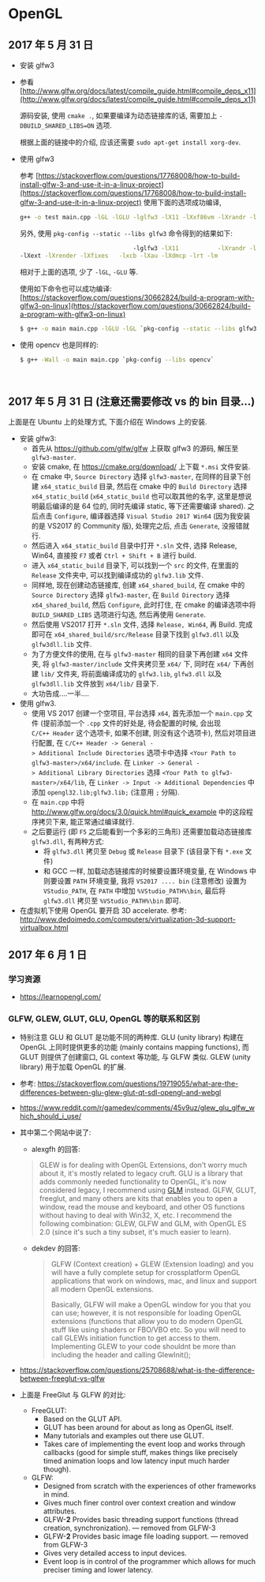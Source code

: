 # OpenGL

## 2017 年 5 月 31 日

+ 安装 glfw3

+ 参看 [http://www.glfw.org/docs/latest/compile_guide.html#compile_deps_x11](http://www.glfw.org/docs/latest/compile_guide.html#compile_deps_x11)

  源码安装, 使用 `cmake .`, 如果要编译为动态链接库的话, 需要加上 `-DBUILD_SHARED_LIBS=ON` 选项.

  根据上面的链接中的介绍, 应该还需要 `sudo apt-get install xorg-dev`.


+ 使用 glfw3

  参考 [https://stackoverflow.com/questions/17768008/how-to-build-install-glfw-3-and-use-it-in-a-linux-project](https://stackoverflow.com/questions/17768008/how-to-build-install-glfw-3-and-use-it-in-a-linux-project) 使用下面的选项成功编译, 

  ```bash
  g++ -o test main.cpp -lGL -lGLU -lglfw3 -lX11 -lXxf86vm -lXrandr -lpthread -lXi -ldl -lXinerama -lXcursor
  ```

  另外, 使用 `pkg-config --static --libs glfw3` 命令得到的结果如下:

  ```bash
                                  -lglfw3 -lX11           -lXrandr -lpthread      -ldl -lXinerama -lXcursor 
  -lXext -lXrender -lXfixes   -lxcb -lXau -lXdmcp -lrt -lm 
  ```

  相对于上面的选项, 少了 `-lGL`, `-GLU` 等.

  使用如下命令也可以成功编译:[https://stackoverflow.com/questions/30662824/build-a-program-with-glfw3-on-linux](https://stackoverflow.com/questions/30662824/build-a-program-with-glfw3-on-linux)

  ```bash
  $ g++ -o main main.cpp -lGLU -lGL `pkg-config --static --libs glfw3`
  ```

+ 使用 opencv 也是同样的:

  ```bash
  $ g++ -Wall -o main main.cpp `pkg-config --libs opencv`
  ```

  ​


## 2017 年 5 月 31 日 (注意还需要修改 vs 的 bin 目录...)

上面是在 Ubuntu 上的处理方式, 下面介绍在 Windows 上的安装.

+ 安装 glfw3:
  + 首先从 https://github.com/glfw/glfw 上获取 glfw3 的源码, 解压至 `glfw3-master`.
  + 安装 cmake, 在 https://cmake.org/download/ 上下载 `*.msi` 文件安装.
  + 在 cmake 中, `Source Directory` 选择 `glfw3-master`, 在同样的目录下创建 `x64_static_build` 目录, 然后在 cmake 中的 `Build Directory` 选择 `x64_static_build` (`x64_static_build` 也可以取其他的名字, 这里是想说明最后编译的是 64 位的, 同时先编译 static, 等下还需要编译 shared). 之后点击 `Configure`, 编译器选择 `Visual Studio 2017 Win64` (因为我安装的是 VS2017 的 Community 版), 处理完之后, 点击 `Generate`, 没报错就行. 
  + 然后进入 `x64_static_build` 目录中打开 `*.sln` 文件, 选择 Release, Win64, 直接按 `F7` 或者 `Ctrl + Shift + B` 进行 build.
  + 进入 `x64_static_build` 目录下, 可以找到一个 `src` 的文件, 在里面的 `Release` 文件夹中, 可以找到编译成功的 `glfw3.lib` 文件.
  + 同样地, 现在创建动态链接库, 创建 `x64_shared_build`, 在 cmake 中的 `Source Directory` 选择 `glfw3-master`, 在 `Build Directory` 选择 `x64_shared_build`, 然后 `Configure`, 此时打住, 在 cmake 的编译选项中将 `BUILD_SHARED_LIBS` 选项进行勾选, 然后再使用 `Generate`. 
  + 然后使用 VS2017 打开 `*.sln` 文件, 选择 `Release, Win64`, 再 Build. 完成即可在 `x64_shared_build/src/Release` 目录下找到 `glfw3.dll` 以及 `glfw3dll.lib` 文件. 
  + 为了方便文件的使用, 在与 `glfw3-master` 相同的目录下再创建 `x64` 文件夹, 将 `glfw3-master/include` 文件夹拷贝至 `x64/` 下, 同时在 `x64/` 下再创建 `lib/` 文件夹, 将前面编译成功的 `glfw3.lib`, `glfw3.dll` 以及 `glfw3dll.lib` 文件放到 `x64/lib/` 目录下.
  + 大功告成....一半....
+ 使用 glfw3.
  + 使用 VS 2017 创建一个空项目, 平台选择 `x64`, 首先添加一个 `main.cpp` 文件 (提前添加一个 `.cpp` 文件的好处是, 待会配置的时候, 会出现 `C/C++ Header` 这个选项卡, 如果不创建, 则没有这个选项卡), 然后对项目进行配置, 在 `C/C++ Header -> General -> Additional Include Directories` 选项卡中选择 `<Your Path to glfw3-master>/x64/include`. 在 `Linker -> General -> Additional Library Directories` 选择 `<Your Path to glfw3-master>/x64/lib`, 在 `Linker -> Input -> Additional Dependencies` 中添加 `opengl32.lib;glfw3.lib;` (注意用 `;` 分隔).
  + 在 `main.cpp` 中将 http://www.glfw.org/docs/3.0/quick.html#quick_example 中的这段程序拷贝下来, 能正常通过编译就行.
  + 之后要运行 (即 `F5` 之后能看到一个多彩的三角形) 还需要加载动态链接库 `glfw3.dll`, 有两种方式:
    + 将 `glfw3.dll` 拷贝至 `Debug` 或 `Release` 目录下 (该目录下有 `*.exe` 文件)
    + 和 GCC 一样, 加载动态链接库的时候要设置环境变量, 在 Windows 中则要设置 `PATH` 环境变量, 我将 `VS2017 .... bin` (注意修改) 设置为 `VStudio_PATH`, 在 `PATH` 中增加 `%VStudio_PATH%\bin`, 最后将 `glfw3.dll` 拷贝至 `%VStudio_PATH%\bin` 即可.
+ 在虚拟机下使用 OpenGL 要开启 3D accelerate. 参考: http://www.dedoimedo.com/computers/virtualization-3d-support-virtualbox.html



## 2017 年 6 月 1 日

### 学习资源

+ https://learnopengl.com/

### GLFW, GLEW, GLUT, GLU, OpenGL 等的联系和区别

+ 特别注意 GLU 和 GLUT 是功能不同的两种库. GLU (unity library) 构建在 OpenGL 上同时提供更多的功能 (mainly contains mapping functions), 而 GLUT 则提供了创建窗口, GL context 等功能, 与 GLFW 类似. GLEW (unity library) 用于加载 OpenGL 的扩展.


+ 参考: https://stackoverflow.com/questions/19719055/what-are-the-differences-between-glu-glew-glut-qt-sdl-opengl-and-webgl

+ https://www.reddit.com/r/gamedev/comments/45v9uz/glew_glu_glfw_which_should_i_use/

+ 其中第二个网站中说了:

  + alexgfh 的回答: 

  > GLEW is for dealing with OpenGL Extensions, don't worry much about it, it's mostly related to legacy cruft.
  > GLU is a library that adds commonly needed functionality to OpenGL, it's now considered legacy, I recommend using [GLM](http://glm.g-truc.net/) instead.
  > GLFW, GLUT, freeglut, and many others are kits that enables you to open a window, read the mouse and keyboard, and other OS functions without having to deal with Win32, X, etc.
  > I recommend the following combination: GLEW, GLFW and GLM, with OpenGL ES 2.0 (since it's such a tiny subset, it's much easier to learn).

  + dekdev 的回答:

    > GLFW (Context creation) + GLEW (Extension loading) and you will have a fully complete setup for crossplatform OpenGL applications that work on windows, mac, and linux and support all modern OpenGL extensions.
    >
    > Basically, GLFW will make a OpenGL window for you that you can use; however, it is not responsible for loading OpenGL extensions (functions that allow you to do modern OpenGL stuff like using shaders or FBO/VBO etc. So you will need to call GLEWs initiation function to get access to them. Implementing GLEW to your code shouldnt be more than including the header and calling GlewInit();

+ https://stackoverflow.com/questions/25708688/what-is-the-difference-between-freeglut-vs-glfw

+ 上面是 FreeGlut 与 GLFW 的对比:

  + FreeGLUT:
    + Based on the GLUT API.
    + GLUT has been around for about as long as OpenGL itself.
    + Many tutorials and examples out there use GLUT.
    + Takes care of implementing the event loop and works through callbacks (good for simple stuff, makes things like precisely timed animation loops and low latency input much harder though).
  + GLFW:
    + Designed from scratch with the experiences of other frameworks in mind.
    + Gives much finer control over context creation and window attributes.
    + GLFW-**2** Provides basic threading support functions (thread creation, synchronization). –– removed from GLFW-3
    + GLFW-**2** Provides basic image file loading support. –– removed from GLFW-3
    + Gives very detailed access to input devices.
    + Event loop is in control of the programmer which allows for much preciser timing and lower latency.